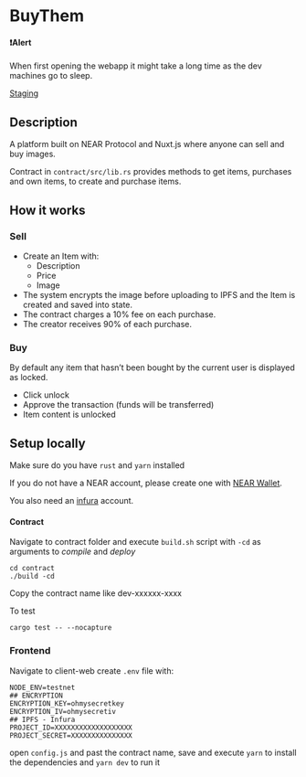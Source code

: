 # BuyThem

#### ❗️Alert
When first opening the webapp it might take a long time as the dev machines go to sleep.

[Staging](https://buythem.onrender.com)

## Description

A platform built on NEAR Protocol and Nuxt.js where anyone can sell and buy images.

Contract in `contract/src/lib.rs` provides methods to get items, purchases and own items, to create and purchase items.

## How it works
### Sell
- Create an Item with:
  - Description
  - Price
  - Image
- The system encrypts the image before uploading to IPFS and the Item is created and saved into state.
- The contract charges a 10% fee on each purchase.
- The creator receives 90% of each purchase.
### Buy
By default any item that hasn’t been bought by the current user is displayed as locked.
- Click unlock
- Approve the transaction (funds will be transferred)
- Item content is unlocked

## Setup locally
Make sure do you have `rust` and `yarn` installed

If you do not have a NEAR account, please create one with [NEAR Wallet](https://wallet.testnet.near.org).

You also need an [infura](https://infura.io/) account.
#### Contract
Navigate to contract folder and execute `build.sh` script with `-cd` as arguments to *compile* and *deploy*
```
cd contract
./build -cd
```
Copy the contract name like dev-xxxxxx-xxxx

To test
```
cargo test -- --nocapture
```
### Frontend
Navigate to client-web create `.env` file with:
```
NODE_ENV=testnet
## ENCRYPTION
ENCRYPTION_KEY=ohmysecretkey
ENCRYPTION_IV=ohmysecretiv
## IPFS - Infura
PROJECT_ID=XXXXXXXXXXXXXXXXXXX
PROJECT_SECRET=XXXXXXXXXXXXXXX
```
open ``config.js`` and past the contract name, save and execute `yarn` to install the dependencies and `yarn dev` to run it

